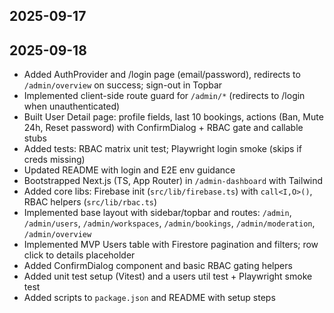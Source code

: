 ## 2025-09-17

## 2025-09-18
- Added AuthProvider and /login page (email/password), redirects to `/admin/overview` on success; sign-out in Topbar
- Implemented client-side route guard for `/admin/*` (redirects to /login when unauthenticated)
- Built User Detail page: profile fields, last 10 bookings, actions (Ban, Mute 24h, Reset password) with ConfirmDialog + RBAC gate and callable stubs
- Added tests: RBAC matrix unit test; Playwright login smoke (skips if creds missing)
- Updated README with login and E2E env guidance
- Bootstrapped Next.js (TS, App Router) in `/admin-dashboard` with Tailwind
- Added core libs: Firebase init (`src/lib/firebase.ts`) with `call<I,O>()`, RBAC helpers (`src/lib/rbac.ts`)
- Implemented base layout with sidebar/topbar and routes: `/admin`, `/admin/users`, `/admin/workspaces`, `/admin/bookings`, `/admin/moderation`, `/admin/overview`
- Implemented MVP Users table with Firestore pagination and filters; row click to details placeholder
- Added ConfirmDialog component and basic RBAC gating helpers
- Added unit test setup (Vitest) and a users util test + Playwright smoke test
- Added scripts to `package.json` and README with setup steps


